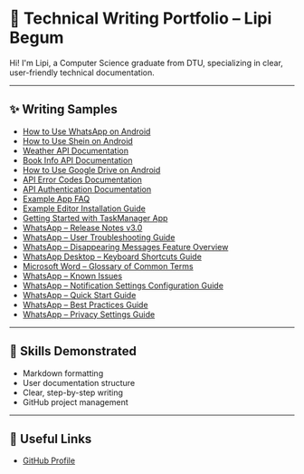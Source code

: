 #  📘 Technical Writing Portfolio – Lipi Begum

Hi! I'm Lipi, a Computer Science graduate from DTU, specializing in clear, user-friendly technical documentation.

---

## ✨ Writing Samples

- [How to Use WhatsApp on Android](whatsapp-guide.md)
- [How to Use Shein on Android](Shein-Guide.md)
- [Weather API Documentation](weather-api-doc.md)
- [Book Info API Documentation](BOOK-Info-doc.md)
- [How to Use Google Drive on Android](google-drive-guide.md)
- [API Error Codes Documentation](API-error-codes.md)
- [API Authentication Documentation](ApI-Authentication-Doc.md)
- [Example App FAQ](example-app-faq.md)
- [Example Editor Installation Guide](example-editor-installation-guide.md)
- [Getting Started with TaskManager App](getting-started-taskmanager.md)
- [WhatsApp – Release Notes v3.0](release-notes-whatsapp-v3.md)
- [WhatsApp – User Troubleshooting Guide](whatsapp-troubleshooting-guide.md)
- [WhatsApp – Disappearing Messages Feature Overview](whatsapp-disappearing-messages-overview.md)
- [WhatsApp Desktop – Keyboard Shortcuts Guide](whatsapp-keyboard-shortcuts-guide.md)
- [Microsoft Word – Glossary of Common Terms](microsoft-word-glossary.md)
- [WhatsApp – Known Issues](whatsapp-known-issues.md)
- [WhatsApp – Notification Settings Configuration Guide](whatsapp-notification-configuration-guide.md)
- [WhatsApp – Quick Start Guide](whatsapp-quick-start-guide.md)
- [WhatsApp – Best Practices Guide](whatsapp-best-practices-guide.md)
- [WhatsApp – Privacy Settings Guide](whatsapp-privacy-settings-guide.md)









  
---

##  🧠 Skills Demonstrated

- Markdown formatting
- User documentation structure
- Clear, step-by-step writing
- GitHub project management
  
---

## 🔗 Useful Links

- [GitHub Profile](https://github.com/lipi-tech)
